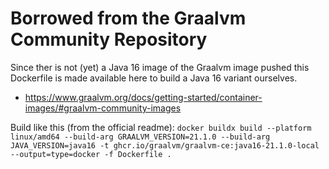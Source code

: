 # Borrowed from the Graalvm Community Repository

Since ther is not (yet) a Java 16 image of the Graalvm image pushed
this Dockerfile is made available here to build a Java 16 variant ourselves.

- https://www.graalvm.org/docs/getting-started/container-images/#graalvm-community-images


Build like this (from the official readme):
`docker buildx build --platform linux/amd64 --build-arg GRAALVM_VERSION=21.1.0 --build-arg JAVA_VERSION=java16 -t ghcr.io/graalvm/graalvm-ce:java16-21.1.0-local --output=type=docker -f Dockerfile .`